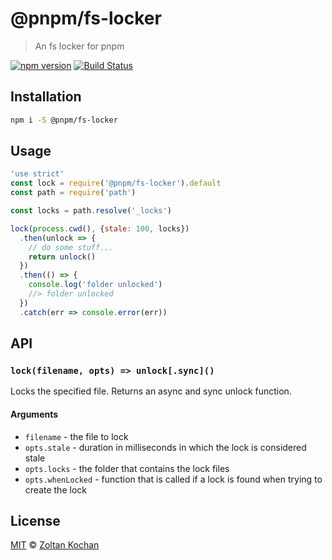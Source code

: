 # @pnpm/fs-locker

> An fs locker for pnpm

<!--@shields('npm', 'travis')-->
[![npm version](https://img.shields.io/npm/v/@pnpm/fs-locker.svg)](https://www.npmjs.com/package/@pnpm/fs-locker) [![Build Status](https://img.shields.io/travis/pnpm/fs-locker/master.svg)](https://travis-ci.org/pnpm/fs-locker)
<!--/@-->

## Installation

```sh
npm i -S @pnpm/fs-locker
```

## Usage

<!--@example('./example.js')-->
```js
'use strict'
const lock = require('@pnpm/fs-locker').default
const path = require('path')

const locks = path.resolve('_locks')

lock(process.cwd(), {stale: 100, locks})
  .then(unlock => {
    // do some stuff...
    return unlock()
  })
  .then(() => {
    console.log('folder unlocked')
    //> folder unlocked
  })
  .catch(err => console.error(err))
```
<!--/@-->

## API

### `lock(filename, opts) => unlock[.sync]()`

Locks the specified file. Returns an async and sync unlock function.

#### Arguments

* `filename` - the file to lock
* `opts.stale` - duration in milliseconds in which the lock is considered stale
* `opts.locks` - the folder that contains the lock files
* `opts.whenLocked` - function that is called if a lock is found when trying to create the lock

## License

[MIT](./LICENSE) © [Zoltan Kochan](https://www.kochan.io/)
